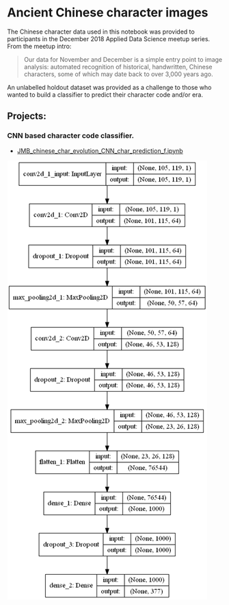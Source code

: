 
# Ancient Chinese character images


The Chinese character data used in this notebook was provided to participants in the December 2018 Applied Data Science meetup series. From the meetup intro:

>Our data for November and December is a simple entry point to image analysis: automated recognition of historical, handwritten, Chinese characters, some of which may date back to over 3,000 years ago.

An unlabelled holdout dataset was provided as a challenge to those who wanted to build a classifier to predict their character code and/or era.


## Projects:

### CNN based character code classifier.
- [JMB_chinese_char_evolution_CNN_char_prediction_f.ipynb](http://nbviewer.jupyter.org/github/johnmburt/projects/blob/master/chinese_characters/MB_chinese_char_evolution_CNN_char_prediction_f.ipynb)

![model graph](./model_plot.png)
